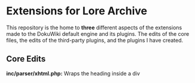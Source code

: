 # Extensions for Lore Archive
This repository is the home to **three** different aspects of the extensions made to the DokuWiki default engine and its plugins. The edits of the core files, the edits of the third-party plugins, and the plugins I have created.

## Core Edits
**inc/parser/xhtml.php:** Wraps the heading inside a div
